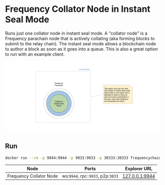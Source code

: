 # Frequency Collator Node in Instant Seal Mode

Runs just one collator node in instant seal mode.
A "collator node" is a Frequency parachain node that is actively collating (aka forming blocks to submit to the relay chain).
The instant seal mode allows a blockchain node to author a block
as soon as it goes into a queue.
This is also a great option to run with an example client.

![](https://github.com/LibertyDSNP/frequency/blob/main/docs/images/local-dev-env-option-1.jpg?raw=true)

## Run

```sh
docker run --rm -p 9944:9944 -p 9933:9933 -p 30333:30333 frequencychain/instant-seal-node:<version.tag>
```

| **Node**                |             **Ports**             | **Explorer URL**                                                                          |
| ----------------------- | :-------------------------------: | ----------------------------------------------------------------------------------------- |
| Frequency Collator Node | ws:`9944`, rpc`:9933`, p2p:`3033` | [127.0.0.1:9944](https://polkadot.js.org/apps/?rpc=ws%3A%2F%2F127.0.0.1%3A9944#/explorer) |
